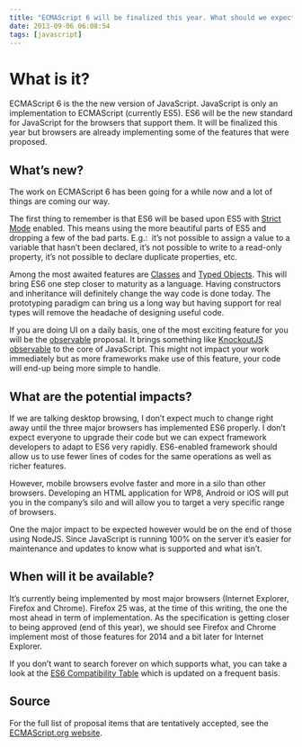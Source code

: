 ```yaml
---
title: "ECMAScript 6 will be finalized this year. What should we expect now and next year?"
date: 2013-09-06 06:08:54
tags: [javascript]
---
```


# What is it?

ECMAScript 6 is the the new version of JavaScript. JavaScript is only an implementation to ECMAScript (currently ES5). ES6 will be the new standard for JavaScript for the browsers that support them. It will be finalized this year but browsers are already implementing some of the features that were proposed.

## What’s new?

The work on ECMAScript 6 has been going for a while now and a lot of things are coming our way.

The first thing to remember is that ES6 will be based upon ES5 with [Strict Mode](http://msdn.microsoft.com/en-us/library/ie/br230269(v=vs.85).aspx) enabled. This means using the more beautiful parts of ES5 and dropping a few of the bad parts. E.g.:&nbsp; it’s not possible to assign a value to a variable that hasn’t been declared, it’s not possible to write to a read-only property, it’s not possible to declare duplicate properties, etc. 

Among the most awaited features are [Classes](http://wiki.ecmascript.org/doku.php?id=strawman:maximally_minimal_classes) and [Typed Objects](http://wiki.ecmascript.org/doku.php?id=harmony:typed_objects). This will bring ES6 one step closer to maturity as a language. Having constructors and inheritance will definitely change the way code is done today. The prototyping paradigm can bring us a long way but having support for real types will remove the headache of designing useful code.

If you are doing UI on a daily basis, one of the most exciting feature for you will be the [observable](http://wiki.ecmascript.org/doku.php?id=harmony:observe) proposal. It brings something like [KnockoutJS observable](http://knockoutjs.com/documentation/observables.html) to the core of JavaScript. This might not impact your work immediately but as more frameworks make use of this feature, your code will end-up being more simple to handle. 

## What are the potential impacts?

If we are talking desktop browsing, I don’t expect much to change right away until the three major browsers has implemented ES6 properly. I don’t expect everyone to upgrade their code but we can expect framework developers to adapt to ES6 very rapidly. ES6-enabled framework should allow us to use fewer lines of codes for the same operations as well as richer features. 

However, mobile browsers evolve faster and more in a silo than other browsers. Developing an HTML application for WP8, Android or iOS will put you in the company’s silo and will allow you to target a very specific range of browsers.

One the major impact to be expected however would be on the end of those using NodeJS. Since JavaScript is running 100% on the server it’s easier for maintenance and updates to know what is supported and what isn’t. 

## When will it be available?

It’s currently being implemented by most major browsers (Internet Explorer, Firefox and Chrome). Firefox 25 was, at the time of this writing, the one the most ahead in term of implementation. As the specification is getting closer to being approved (end of this year), we should see Firefox and Chrome implement most of those features for 2014 and a bit later for Internet Explorer.

If you don’t want to search forever on which supports what, you can take a look at the [ES6 Compatibility Table](http://kangax.github.io/es5-compat-table/es6/) which is updated on a frequent basis. 

## Source

For the full list of proposal items that are tentatively accepted, see the [ECMAScript.org website](http://wiki.ecmascript.org/doku.php?id=harmony:proposals).